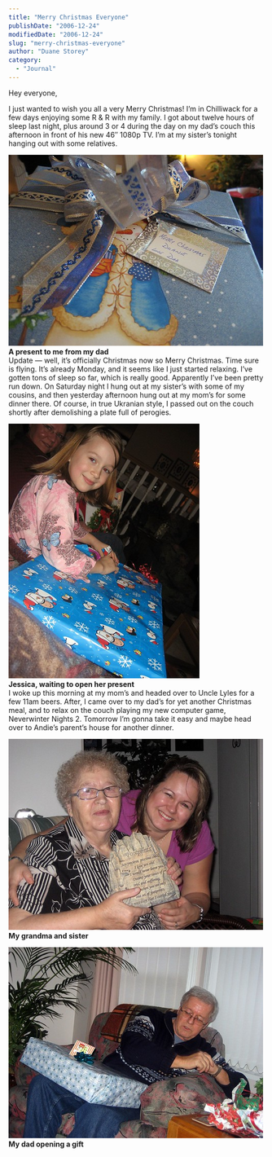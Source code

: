 ```yaml
---
title: "Merry Christmas Everyone"
publishDate: "2006-12-24"
modifiedDate: "2006-12-24"
slug: "merry-christmas-everyone"
author: "Duane Storey"
category:
  - "Journal"
---
```


Hey everyone,

I just wanted to wish you all a very Merry Christmas! I’m in Chilliwack for a few days enjoying some R &amp; R with my family. I got about twelve hours of sleep last night, plus around 3 or 4 during the day on my dad’s couch this afternoon in front of his new 46″ 1080p TV. I’m at my sister’s tonight hanging out with some relatives.

  
[![Present](_images/merry-christmas-everyone-1.jpg)](http://www.flickr.com/photos/duanestorey/333609874/)  
**A present to me from my dad**  
Update — well, it’s officially Christmas now so Merry Christmas. Time sure is flying. It’s already Monday, and it seems like I just started relaxing. I’ve gotten tons of sleep so far, which is really good. Apparently I’ve been pretty run down. On Saturday night I hung out at my sister’s with some of my cousins, and then yesterday afternoon hung out at my mom’s for some dinner there. Of course, in true Ukranian style, I passed out on the couch shortly after demolishing a plate full of perogies.

  
[![Jessica](_images/merry-christmas-everyone-2.jpg)](http://www.flickr.com/photos/duanestorey/333609987/)  
**Jessica, waiting to open her present**  
I woke up this morning at my mom’s and headed over to Uncle Lyles for a few 11am beers. After, I came over to my dad’s for yet another Christmas meal, and to relax on the couch playing my new computer game, Neverwinter Nights 2. Tomorrow I’m gonna take it easy and maybe head over to Andie’s parent’s house for another dinner.

  
[![Baba and Amanda](_images/merry-christmas-everyone-3.jpg)](http://www.flickr.com/photos/duanestorey/333609062/)  
**My grandma and sister**  
  
[![Dad](_images/merry-christmas-everyone-4.jpg)](http://www.flickr.com/photos/duanestorey/333610211/)  
**My dad opening a gift**